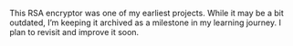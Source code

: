 This RSA encryptor was one of my earliest projects. While it may be a bit outdated, I’m keeping it archived as a milestone in my learning journey. I plan to revisit and improve it soon.
